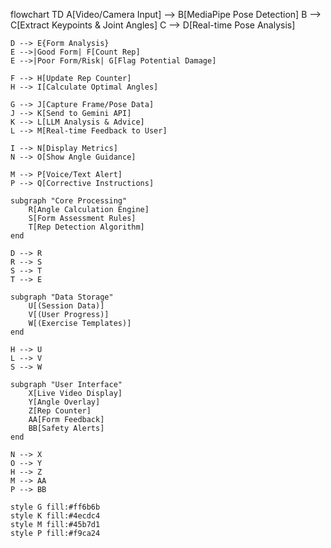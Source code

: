 flowchart TD
    A[Video/Camera Input] --> B[MediaPipe Pose Detection]
    B --> C[Extract Keypoints & Joint Angles]
    C --> D[Real-time Pose Analysis]
    
    D --> E{Form Analysis}
    E -->|Good Form| F[Count Rep]
    E -->|Poor Form/Risk| G[Flag Potential Damage]
    
    F --> H[Update Rep Counter]
    H --> I[Calculate Optimal Angles]
    
    G --> J[Capture Frame/Pose Data]
    J --> K[Send to Gemini API]
    K --> L[LLM Analysis & Advice]
    L --> M[Real-time Feedback to User]
    
    I --> N[Display Metrics]
    N --> O[Show Angle Guidance]
    
    M --> P[Voice/Text Alert]
    P --> Q[Corrective Instructions]
    
    subgraph "Core Processing"
        R[Angle Calculation Engine]
        S[Form Assessment Rules]
        T[Rep Detection Algorithm]
    end
    
    D --> R
    R --> S
    S --> T
    T --> E
    
    subgraph "Data Storage"
        U[(Session Data)]
        V[(User Progress)]
        W[(Exercise Templates)]
    end
    
    H --> U
    L --> V
    S --> W
    
    subgraph "User Interface"
        X[Live Video Display]
        Y[Angle Overlay]
        Z[Rep Counter]
        AA[Form Feedback]
        BB[Safety Alerts]
    end
    
    N --> X
    O --> Y
    H --> Z
    M --> AA
    P --> BB
    
    style G fill:#ff6b6b
    style K fill:#4ecdc4
    style M fill:#45b7d1
    style P fill:#f9ca24